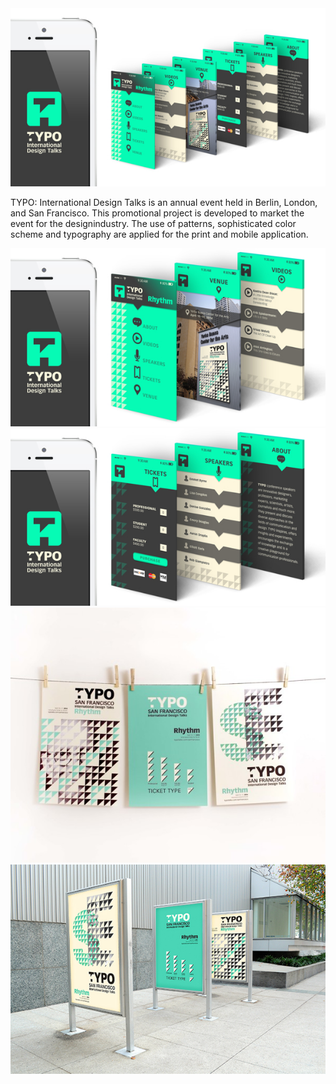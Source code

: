 <img src="assets/img/work/proj-1/img1.jpg" alt="Typo International" />

TYPO: International Design Talks is an annual event held in Berlin, London, and San Francisco. This promotional project is developed to market the event for the designindustry. The use of patterns, sophisticated color scheme and typography are applied for the print and mobile application.

<img src="assets/img/work/proj-1/img2.jpg" alt="Typo International" />
<img src="assets/img/work/proj-1/img3.jpg" alt="Typo International" />
<img src="assets/img/work/proj-1/img4.jpg" alt="Typo International" />
<img src="assets/img/work/proj-1/img5.jpg" alt="Typo International" />
